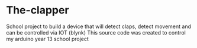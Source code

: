 # The-clapper
School project to build a device that will detect claps, detect movement and can be controlled via IOT (blynk)
This source code was created to control my arduino year 13 school project
